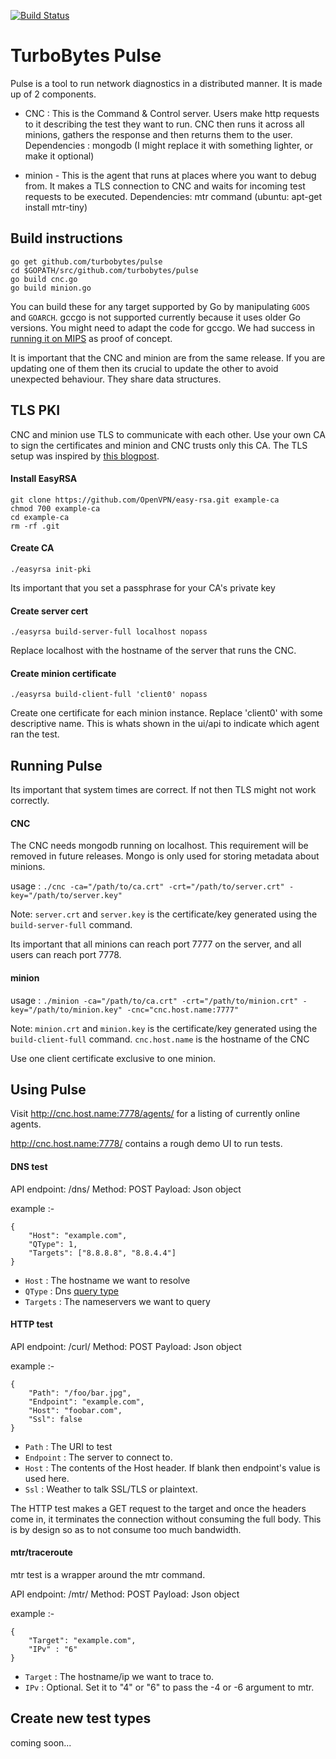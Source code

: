 [![Build Status](https://travis-ci.org/turbobytes/pulse.png?branch=master)](https://travis-ci.org/turbobytes/pulse)

# TurboBytes Pulse

Pulse is a tool to run network diagnostics in a distributed manner. It is made up of 2 components.

- CNC : This is the Command & Control server. Users make http requests to it describing the test they want to run. CNC then runs it across all minions, gathers the response and then returns them to the user.
Dependencies : mongodb (I might replace it with something lighter, or make it optional) 

- minion - This is the agent that runs at places where you want to debug from. It makes a TLS connection to CNC and waits for incoming test requests to be executed.
Dependencies: mtr command (ubuntu: apt-get install mtr-tiny)

## Build instructions

	go get github.com/turbobytes/pulse
	cd $GOPATH/src/github.com/turbobytes/pulse
	go build cnc.go
	go build minion.go

You can build these for any target supported by Go by manipulating `GOOS` and `GOARCH`.  gccgo is not supported currently because it uses older Go versions. You might need to adapt the code for gccgo. We had success in [running it on MIPS](http://www.sajalkayan.com/post/golang-openwrt-mips.html) as proof of concept.

It is important that the CNC and minion are from the same release. If you are updating one of them then its crucial to update the other to avoid unexpected behaviour. They share data structures.

## TLS PKI

CNC and minion use TLS to communicate with each other. Use your own CA to sign the certificates and minion and CNC trusts only this CA. The TLS setup was inspired by [this blogpost](http://www.hydrogen18.com/blog/your-own-pki-tls-golang.html).

#### Install EasyRSA

	git clone https://github.com/OpenVPN/easy-rsa.git example-ca
	chmod 700 example-ca
	cd example-ca
	rm -rf .git


#### Create CA

	./easyrsa init-pki

Its important that you set a passphrase for your CA's private key

#### Create server cert

	./easyrsa build-server-full localhost nopass

Replace localhost with the hostname of the server that runs the CNC.

#### Create minion certificate

	./easyrsa build-client-full 'client0' nopass

Create one certificate for each minion instance. Replace 'client0' with some descriptive name. This is whats shown in the ui/api to indicate which agent ran the test.

## Running Pulse

Its important that system times are correct. If not then TLS might not work correctly.

#### CNC

The CNC needs mongodb running on localhost. This requirement will be removed in future releases. Mongo is only used for storing metadata about minions.

usage : `./cnc -ca="/path/to/ca.crt" -crt="/path/to/server.crt" -key="/path/to/server.key"`

Note: `server.crt` and `server.key` is the certificate/key generated using the `build-server-full` command.

Its important that all minions can reach port 7777 on the server, and all users can reach port 7778.

#### minion

usage : `./minion -ca="/path/to/ca.crt" -crt="/path/to/minion.crt" -key="/path/to/minion.key" -cnc="cnc.host.name:7777"`

Note: `minion.crt` and `minion.key` is the certificate/key generated using the `build-client-full` command. `cnc.host.name` is the hostname of the CNC

Use one client certificate exclusive to one minion.

## Using Pulse

Visit http://cnc.host.name:7778/agents/ for a listing of currently online agents.

http://cnc.host.name:7778/ contains a rough demo UI to run tests.

#### DNS test

API endpoint: /dns/
Method: POST
Payload: Json object

example :-

	{
		"Host": "example.com",
		"QType": 1,
		"Targets": ["8.8.8.8", "8.8.4.4"]
	}

* `Host` : The hostname we want to resolve
* `QType` : Dns [query type](http://en.wikipedia.org/wiki/List_of_DNS_record_types#Resource_records)
* `Targets` : The nameservers we want to query

#### HTTP test

API endpoint: /curl/
Method: POST
Payload: Json object

example :-

	{
		"Path": "/foo/bar.jpg",
		"Endpoint": "example.com",
		"Host": "foobar.com",
		"Ssl": false
	}

* `Path` : The URI to test
* `Endpoint` : The server to connect to.
* `Host` : The contents of the Host header. If blank then endpoint's value is used here.
* `Ssl` : Weather to talk SSL/TLS or plaintext.

The HTTP test makes a GET request to the target and once the headers come in, it terminates the connection without consuming the full body. This is by design so as to not consume too much bandwidth.

#### mtr/traceroute

mtr test is a wrapper around the mtr command.

API endpoint: /mtr/
Method: POST
Payload: Json object

example :-

	{
		"Target": "example.com",
		"IPv" : "6"
	}

* `Target` : The hostname/ip we want to trace to.
* `IPv` : Optional. Set it to "4" or "6" to pass the -4 or -6 argument to mtr.

## Create new test types

coming soon...